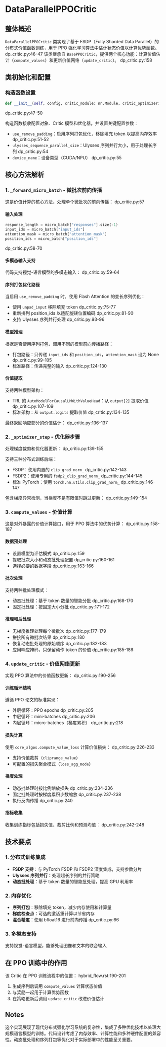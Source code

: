 # DataParallelPPOCritic

## 整体概述

`DataParallelPPOCritic` 类实现了基于 FSDP（Fully Sharded Data Parallel）的分布式价值函数训练，用于 PPO 强化学习算法中估计状态价值以计算优势函数。 dp_critic.py:46-47 该类继承自 `BasePPOCritic`，提供两个核心功能：计算价值估计（`compute_values`）和更新价值网络（`update_critic`）。 dp_critic.py:158

## 类初始化和配置

### 构造函数设置

```python
def __init__(self, config, critic_module: nn.Module, critic_optimizer: optim.Optimizer):
```

dp_critic.py:47-50

构造函数接收配置对象、Critic 模型和优化器，并设置关键配置参数：

- `use_remove_padding`：启用序列打包优化，移除填充 token 以提高内存效率 dp_critic.py:51-52
- `ulysses_sequence_parallel_size`：Ulysses 序列并行大小，用于处理长序列 dp_critic.py:54
- `device_name`：设备类型（CUDA/NPU） dp_critic.py:55

## 核心方法解析

### 1. `_forward_micro_batch` - 微批次前向传播

这是价值计算的核心方法，处理单个微批次的前向传播： dp_critic.py:57

#### 输入处理

```python
response_length = micro_batch["responses"].size(-1)
input_ids = micro_batch["input_ids"]
attention_mask = micro_batch["attention_mask"]
position_ids = micro_batch["position_ids"]
```

dp_critic.py:58-70

#### 多模态输入支持

代码支持视觉-语言模型的多模态输入： dp_critic.py:59-64

#### 序列打包优化路径

当启用 `use_remove_padding` 时，使用 Flash Attention 的变长序列优化：

- 使用 `unpad_input` 移除填充 token dp_critic.py:75-77
- 重新排列 position_ids 以适配旋转位置编码 dp_critic.py:81-90
- 支持 Ulysses 序列并行处理 dp_critic.py:93-96

#### 模型推理

根据是否使用序列打包，调用不同的模型前向传播路径：

- 打包路径：只传递 `input_ids` 和 `position_ids`，`attention_mask` 设为 None dp_critic.py:99-105
- 标准路径：传递完整的输入 dp_critic.py:124-130

#### 价值提取

支持两种模型架构：

- TRL 的 `AutoModelForCausalLMWithValueHead`：从 `output[2]` 提取价值 dp_critic.py:107-109
- 标准架构：从 `output.logits` 提取价值 dp_critic.py:134-135

最终返回响应部分的价值估计： dp_critic.py:136-137

### 2. `_optimizer_step` - 优化器步骤

处理梯度裁剪和优化器更新： dp_critic.py:139-155

支持三种分布式训练后端：

- FSDP：使用内置的 `clip_grad_norm_` dp_critic.py:142-143
- FSDP2：使用专用的 `fsdp2_clip_grad_norm_` dp_critic.py:144-145
- 标准 PyTorch：使用 `torch.nn.utils.clip_grad_norm_` dp_critic.py:146-147

包含梯度异常检测，当梯度不是有限值时跳过更新： dp_critic.py:149-154

### 3. `compute_values` - 价值计算

这是对外暴露的价值计算接口，用于 PPO 算法中的优势计算： dp_critic.py:158-187

#### 数据预处理

- 设置模型为评估模式 dp_critic.py:159
- 提取批次大小和动态批处理配置 dp_critic.py:160-161
- 选择必要的数据字段 dp_critic.py:163-166

#### 批次处理

支持两种批处理模式：

- 动态批处理：基于 token 数量的智能分批 dp_critic.py:168-170
- 固定批处理：按固定大小分批 dp_critic.py:171-172

#### 推理和后处理

- 无梯度推理处理每个微批次 dp_critic.py:177-179
- 拼接所有微批次结果 dp_critic.py:180
- 恢复动态批处理的原始顺序 dp_critic.py:182-183
- 应用响应掩码，只保留动作 token 的价值 dp_critic.py:185-186

### 4. `update_critic` - 价值网络更新

实现 PPO 算法中的价值函数更新： dp_critic.py:190-256

#### 训练循环结构

遵循 PPO 论文的标准实现：

- 外层循环：PPO epochs dp_critic.py:205
- 中层循环：mini-batches dp_critic.py:206
- 内层循环：micro-batches（梯度累积） dp_critic.py:218

#### 损失计算

使用 `core_algos.compute_value_loss` 计算价值损失： dp_critic.py:226-233

- 支持价值裁剪（`cliprange_value`）
- 可配置的损失聚合模式（`loss_agg_mode`）

#### 梯度处理

- 动态批处理时按比例缩放损失 dp_critic.py:234-236
- 固定批处理时按梯度累积步数缩放 dp_critic.py:237-238
- 执行反向传播 dp_critic.py:240

#### 指标收集

收集训练指标包括损失值、裁剪比例和预测均值： dp_critic.py:242-248

## 技术要点

### 1. 分布式训练集成

- **FSDP 支持**：与 PyTorch FSDP 和 FSDP2 深度集成，支持参数分片
- **Ulysses 序列并行**：处理超长序列的并行策略
- **动态批处理**：基于 token 数量的智能批处理，提高 GPU 利用率

### 2. 内存优化

- **序列打包**：移除填充 token，减少内存使用和计算量
- **梯度检查点**：可选的激活重计算以节省内存
- **混合精度**：使用 bfloat16 进行前向传播 dp_critic.py:66

### 3. 多模态支持

支持视觉-语言模型，能够处理图像和文本的联合输入

## 在 PPO 训练中的作用

该 Critic 在 PPO 训练流程中的位置： hybrid_flow.rst:190-201

1. 生成序列后调用 `compute_values` 计算状态价值
2. 与奖励一起用于计算优势函数
3. 在策略更新后调用 `update_critic` 改进价值估计

## Notes

这个实现展现了现代分布式强化学习系统的复杂性，集成了多种优化技术以处理大规模语言模型的训练。代码设计考虑了内存效率、计算性能和多种硬件配置的兼容性。动态批处理和序列打包等优化对于实际部署中的性能至关重要。
